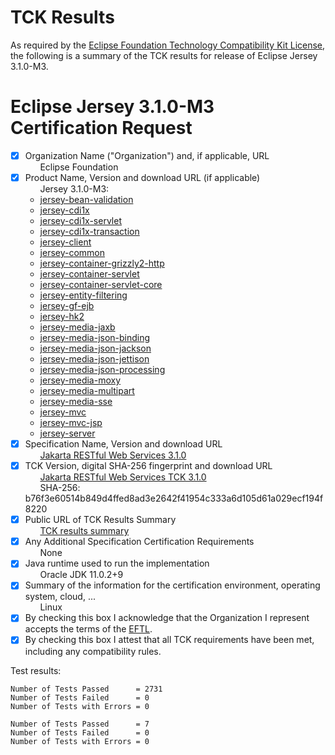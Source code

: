 TCK Results
===========

 As required by the
[Eclipse Foundation Technology Compatibility Kit License](https://www.eclipse.org/legal/tck.php),
the following is a summary of the TCK results for release of Eclipse Jersey 3.1.0-M3.

 # Eclipse Jersey 3.1.0-M3 Certification Request

 - [x] Organization Name ("Organization") and, if applicable, URL<br/>
 &nbsp;&nbsp;&nbsp;&nbsp;&nbsp; Eclipse Foundation
 - [x] Product Name, Version and download URL (if applicable)<br/>
&nbsp;&nbsp;&nbsp;&nbsp;&nbsp; Jersey 3.1.0-M3:
   * [jersey-bean-validation](https://jakarta.oss.sonatype.org/content/repositories/staging/org/glassfish/jersey/ext/jersey-bean-validation/3.1.0-M3/jersey-bean-validation-3.1.0-M3.jar)
   * [jersey-cdi1x](https://jakarta.oss.sonatype.org/content/repositories/staging/org/glassfish/jersey/ext/cdi/jersey-cdi1x/3.1.0-M3/jersey-cdi1x-3.1.0-M3.jar)
   * [jersey-cdi1x-servlet](https://jakarta.oss.sonatype.org/content/repositories/staging/org/glassfish/jersey/ext/cdi/jersey-cdi1x-servlet/3.1.0-M3/jersey-cdi1x-servlet-3.1.0-M3.jar)
   * [jersey-cdi1x-transaction](https://jakarta.oss.sonatype.org/content/repositories/staging/org/glassfish/jersey/ext/cdi/jersey-cdi1x-transaction/3.1.0-M3/jersey-cdi1x-transaction-3.1.0-M3.jar)
   * [jersey-client](https://jakarta.oss.sonatype.org/content/repositories/staging/org/glassfish/jersey/core/jersey-client/3.1.0-M3/jersey-client-3.1.0-M3.jar)
   * [jersey-common](https://jakarta.oss.sonatype.org/content/repositories/staging/org/glassfish/jersey/core/jersey-common/3.1.0-M3/jersey-common-3.1.0-M3.jar)
   * [jersey-container-grizzly2-http](https://jakarta.oss.sonatype.org/content/repositories/staging/org/glassfish/jersey/containers/jersey-container-grizzly2-http/3.1.0-M3/jersey-container-grizzly2-http-3.1.0-M3.jar)
   * [jersey-container-servlet](https://jakarta.oss.sonatype.org/content/repositories/staging/org/glassfish/jersey/containers/jersey-container-servlet/3.1.0-M3/jersey-container-servlet-3.1.0-M3.jar)
   * [jersey-container-servlet-core](https://jakarta.oss.sonatype.org/content/repositories/staging/org/glassfish/jersey/containers/jersey-container-servlet-core/3.1.0-M3/jersey-container-servlet-core-3.1.0-M3.jar)
   * [jersey-entity-filtering](https://jakarta.oss.sonatype.org/content/repositories/staging/org/glassfish/jersey/ext/jersey-entity-filtering/3.1.0-M3/jersey-entity-filtering-3.1.0-M3.jar)
   * [jersey-gf-ejb](https://jakarta.oss.sonatype.org/content/repositories/staging/org/glassfish/jersey/containers/glassfish/jersey-gf-ejb/3.1.0-M3/jersey-gf-ejb-3.1.0-M3.jar)
   * [jersey-hk2](https://jakarta.oss.sonatype.org/content/repositories/staging/org/glassfish/jersey/inject/jersey-hk2/3.1.0-M3/jersey-hk2-3.1.0-M3.jar)
   * [jersey-media-jaxb](https://jakarta.oss.sonatype.org/content/repositories/staging/org/glassfish/jersey/media/jersey-media-jaxb/3.1.0-M3/jersey-media-jaxb-3.1.0-M3.jar)
   * [jersey-media-json-binding](https://jakarta.oss.sonatype.org/content/repositories/staging/org/glassfish/jersey/media/jersey-media-json-binding/3.1.0-M3/jersey-media-json-binding-3.1.0-M3.jar)
   * [jersey-media-json-jackson](https://jakarta.oss.sonatype.org/content/repositories/staging/org/glassfish/jersey/media/jersey-media-json-jackson/3.1.0-M3/jersey-media-json-jackson-3.1.0-M3.jar)
   * [jersey-media-json-jettison](https://jakarta.oss.sonatype.org/content/repositories/staging/org/glassfish/jersey/media/jersey-media-json-jettison/3.1.0-M3/jersey-media-json-jettison-3.1.0-M3.jar)
   * [jersey-media-json-processing](https://jakarta.oss.sonatype.org/content/repositories/staging/org/glassfish/jersey/media/jersey-media-json-processing/3.1.0-M3/jersey-media-json-processing-3.1.0-M3.jar)
   * [jersey-media-moxy](https://jakarta.oss.sonatype.org/content/repositories/staging/org/glassfish/jersey/media/jersey-media-moxy/3.1.0-M3/jersey-media-moxy-3.1.0-M3.jar)
   * [jersey-media-multipart](https://jakarta.oss.sonatype.org/content/repositories/staging/org/glassfish/jersey/media/jersey-media-multipart/3.1.0-M3/jersey-media-multipart-3.1.0-M3.jar)
   * [jersey-media-sse](https://jakarta.oss.sonatype.org/content/repositories/staging/org/glassfish/jersey/media/jersey-media-sse/3.1.0-M3/jersey-media-sse-3.1.0-M3.jar)
   * [jersey-mvc](https://jakarta.oss.sonatype.org/content/repositories/staging/org/glassfish/jersey/ext/jersey-mvc/3.1.0-M3/jersey-mvc-3.1.0-M3.jar)
   * [jersey-mvc-jsp](https://jakarta.oss.sonatype.org/content/repositories/staging/org/glassfish/jersey/ext/jersey-mvc-jsp/3.1.0-M3/jersey-mvc-jsp-3.1.0-M3.jar)
   * [jersey-server](https://jakarta.oss.sonatype.org/content/repositories/staging/org/glassfish/jersey/core/jersey-server/3.1.0-M3/jersey-server-3.1.0-M3.jar)
- [x] Specification Name, Version and download URL<br/>
 &nbsp;&nbsp;&nbsp;&nbsp;&nbsp; [Jakarta RESTful Web Services 3.1.0](https://jakarta.oss.sonatype.org/content/repositories/staging/jakarta/ws/rs/jakarta.ws.rs-api/3.1.0/jakarta.ws.rs-api-3.1.0.jar)
- [x] TCK Version, digital SHA-256 fingerprint and download URL<br/>
 &nbsp;&nbsp;&nbsp;&nbsp;&nbsp; [Jakarta RESTful Web Services TCK 3.1.0](https://download.eclipse.org/ee4j/jakartaee-tck/jakartaee10/staged/eftl/jakarta-restful-ws-tck-3.1.0.zip)<br/>
 &nbsp;&nbsp;&nbsp;&nbsp;&nbsp; SHA-256: b76f3e60514b849d4ffed8ad3e2642f41954c333a6d105d61a029ecf194f8220
- [x] Public URL of TCK Results Summary<br/>
 &nbsp;&nbsp;&nbsp;&nbsp;&nbsp; [TCK results summary](eclipse-jersey-3.1.0-M3-summary)
- [x] Any Additional Specification Certification Requirements<br/>
&nbsp;&nbsp;&nbsp;&nbsp;&nbsp; None
- [x] Java runtime used to run the implementation<br/>
&nbsp;&nbsp;&nbsp;&nbsp;&nbsp; Oracle JDK 11.0.2+9
- [x] Summary of the information for the certification environment, operating system, cloud, ...<br/>
&nbsp;&nbsp;&nbsp;&nbsp;&nbsp; Linux
- [x] By checking this box I acknowledge that the Organization I represent accepts the terms of the [EFTL](https://www.eclipse.org/legal/tck.php).
- [x] By checking this box I attest that all TCK requirements have been met, including any compatibility rules.

 Test results:

 ```
Number of Tests Passed      = 2731
Number of Tests Failed      = 0   
Number of Tests with Errors = 0   
```
 ```
Number of Tests Passed      = 7
Number of Tests Failed      = 0
Number of Tests with Errors = 0
```